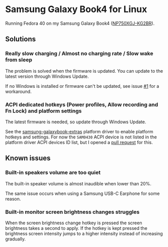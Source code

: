 # Samsung Galaxy Book4 for Linux

Running Fedora 40 on my Samsung Galaxy Book4 ([NP750XGJ-KG2BR](https://www.samsung.com/br/computers/samsung-book/galaxy-book4-15-6-inch-i5-16gb-512gb-np750xgj-kg2br/)).

## Solutions

### Really slow charging / Almost no charging rate / Slow wake from sleep

The problem is solved when the firmware is updated. You can update to the latest version through Windows Update.

If no Windows is installed or firmware can't be updated, see issue [#1](https://github.com/jusqua/galaxy-book4-linux/issues/1) for a workaround.

### ACPI dedicated hotkeys (Power profiles, Allow recording and Fn Lock) and platform settings

The latest firmware is needed, so update through Windows Update.

See the [samsung-galaxybook-extras](https://github.com/joshuagrisham/samsung-galaxybook-extras) platform driver to enable platform hotkeys and settings.
For now the `SAM0430` ACPI device is not listed in the platform driver ACPI devices ID list, but I opened a [pull request](https://github.com/joshuagrisham/samsung-galaxybook-extras/pull/38) for this.

## Known issues

### Built-in speakers volume are too quiet

The built-in speaker volume is almost inaudible when lower than 20%.

The same issue occurs when using a Samsung USB-C Earphone for some reason.

### Built-in monitor screen brightness changes struggles

When the screen brightness change hotkey is pressed the screen brightness takes a second to apply.
If the hotkey is kept pressed the brightness screen intensity jumps to a higher intensity instead of increasing gradually.
